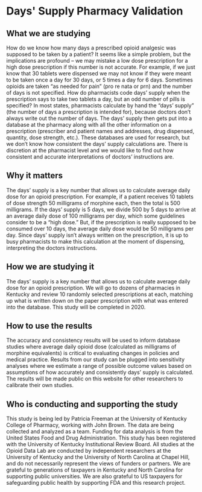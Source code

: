 # Days' Supply Pharmacy Validation

## What we are studying
How do we know how many days a prescribed opioid analgesic was supposed to be taken by a patient? It seems like a simple problem, but the implications are profound – we may mistake a low dose prescription for a high dose prescription if this number is not accurate. For example, if we just know that 30 tablets were dispensed we may not know if they were meant to be taken once a day for 30 days, or 5 times a day for 6 days. Sometimes opioids are taken “as needed for pain” (pro re nata or prn) and the number of days is not specified. How do pharmacists code days’ supply when the prescription says to take two tablets a day, but an odd number of pills is specified?
In most states, pharmacists calculate by hand the “days’ supply” (the number of days a prescription is intended for), because doctors don’t always write out the number of days. The days’ supply then gets put into a database at the pharmacy along with all the other information on a prescription (prescriber and patient names and addresses, drug dispensed, quantity, dose strength, etc.). These databases are used for research, but we don’t know how consistent the days’ supply calculations are. There is discretion at the pharmacist level and we would like to find out how consistent and accurate interpretations of doctors’ instructions are.

## Why it matters
The days’ supply is a key number that allows us to calculate average daily dose for an opioid prescription. For example, if a patient receives 10 tablets of dose strength 50 milligrams of morphine each, then the total is 500 milligrams. If the days’ supply is 5 days, we divide 500 by 5 days to arrive at an average daily dose of 100 milligrams per day, which some guidelines consider to be a “high dose.” But, if the prescription is really supposed to be consumed over 10 days, the average daily dose would be 50 milligrams per day. Since days’ supply isn’t always written on the prescription, it is up to busy pharmacists to make this calculation at the moment of dispensing, interpreting the doctors instructions.

## How we are studying it
The days’ supply is a key number that allows us to calculate average daily dose for an opioid prescription. We will go to dozens of pharmacies in Kentucky and review 10 randomly selected prescriptions at each, matching up what is written down on the paper prescription with what was entered into the database. This study will be completed in 2020.

## How to use the results
The accuracy and consistency results will be used to inform database studies where average daily opioid dose (calculated as milligrams of morphine equivalents) is critical to evaluating changes in policies and medical practice. Results from our study can be plugged into sensitivity analyses where we estimate a range of possible outcome values based on assumptions of how accurately and consistently days’ supply is calculated. The results will be made public on this website for other researchers to calibrate their own studies.

## Who is conducting and supporting the study
This study is being led by Patricia Freeman at the University of Kentucky College of Pharmacy, working with John Brown. The data are being collected and analyzed as a team. Funding for data analysis is from the United States Food and Drug Administration. This study has been registered with the University of Kentucky Institutional Review Board. All studies at the Opioid Data Lab are conducted by independent researchers at the University of Kentucky and the University of North Carolina at Chapel Hill, and do not necessarily represent the views of funders or partners. We are grateful to generations of taxpayers in Kentucky and North Carolina for supporting public universities. We are also grateful to US taxpayers for safeguarding public health by supporting FDA and this research project. 
